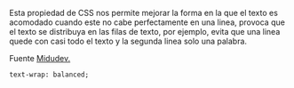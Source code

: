 Esta propiedad de CSS nos permite mejorar la forma en la que el texto es acomodado cuando este no cabe perfectamente en una linea, provoca que el texto se distribuya en las filas de texto, por ejemplo, evita que una linea quede con casi todo el texto y la segunda linea solo una palabra.

Fuente [Midudev.](https://x.com/midudev/status/1656599265093844994)

```
text-wrap: balanced;
```